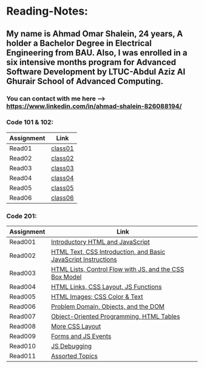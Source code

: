 # Reading-Notes:

## My name is Ahmad Omar Shalein, 24 years, A holder a Bachelor Degree in Electrical Engineering from BAU. Also, I was enrolled in a six intensive months program for Advanced Software Development by LTUC-Abdul Aziz Al Ghurair School of Advanced Computing.

### You can contact with me here --> https://www.linkedin.com/in/ahmad-shalein-826088194/

### Code 101 & 102:

| Assignment | Link              |
|------------|-------------------|
| Read01     | [class01](read01) |
| Read02     | [class02](read02) |
| Read03     | [class03](read03) |
| Read04     | [class04](read04) |
| Read05     | [class05](read05) |
| Read06     | [class06](read06) |

### Code 201:

| Assignment  | Link               |
|-------------|--------------------|
| Read001     | [Introductory HTML and JavaScript](read001) |
| Read002     | [HTML Text, CSS Introduction, and Basic JavaScript Instructions](read002) |
| Read003     | [HTML Lists, Control Flow with JS, and the CSS Box Model](read003) |
| Read004     | [HTML Links, CSS Layout, JS Functions](read004) |
| Read005     | [HTML Images; CSS Color & Text](read005) |
| Read006     | [Problem Domain, Objects, and the DOM](read006) |
| Read007     | [Object-Oriented Programming, HTML Tables](read007) |
| Read008     | [More CSS Layout](read008) |
| Read009     | [Forms and JS Events](read009) |
| Read010     | [JS Debugging](read010) |
| Read011     | [Assorted Topics](read011) |







